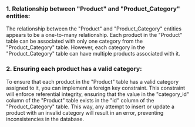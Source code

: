 ### 1. Relationship between "Product" and "Product_Category" entities:

The relationship between the "Product" and "Product_Category" entities appears to be a one-to-many relationship. Each product in the "Product" table can be associated with only one category from the "Product_Category" table.
However, each category in the "Product_Category" table can have multiple products associated with it.

### 2. Ensuring each product has a valid category:

To ensure that each product in the "Product" table has a valid category assigned to it, you can implement a foreign key constraint. 
This constraint will enforce referential integrity, ensuring that the value in the "category_id" column of the "Product" table exists in the "id" column of the "Product_Category" table. 
This way, any attempt to insert or update a product with an invalid category will result in an error, preventing inconsistencies in the database.
